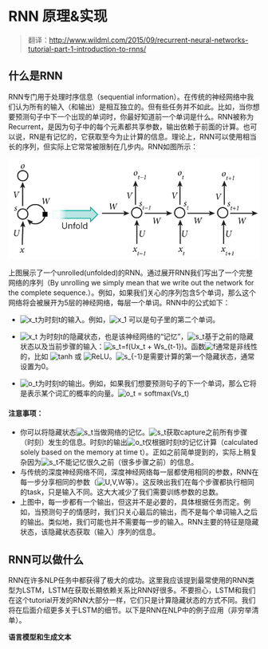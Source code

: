 # RNN 原理&实现

>翻译：http://www.wildml.com/2015/09/recurrent-neural-networks-tutorial-part-1-introduction-to-rnns/

## 什么是RNN

RNN专门用于处理时序信息（sequential information）。在传统的神经网络中我们认为所有的输入（和输出）是相互独立的。但有些任务并不如此。比如，当你想要预测句子中下一个出现的单词时，你最好知道前一个单词是什么。RNN被称为Recurrent，是因为句子中的每个元素都共享参数，输出依赖于前面的计算。也可以说，RN是有记忆的，它获取至今为止计算的信息。理论上，RNN可以使用相当长的序列，但实际上它常常被限制在几步内。RNN如图所示：


![RNN原理图片](/DeepLearning/rnn.jpg)

上图展示了一个unrolled(unfolded)的RNN。通过展开RNN我们写出了一个完整网络的序列（By unrolling we simply mean that we write out the network for the complete sequence.）。例如，如果我们关心的序列包含5个单词，那么这个网络将会被展开为5层的神经网络，每层一个单词。RNN中的公式如下：

- <img src="https://latex.codecogs.com/svg.latex?x_t" title="x_t" />为时刻t的输入。例如，<img src="https://latex.codecogs.com/svg.latex?x_1" title="x_1" /> 可以是句子里的第二个单词。

- <img src="https://latex.codecogs.com/svg.latex?x_t" title="x_t" /> 为时刻t的隐藏状态，也是该神经网络的“记忆”，<img src="https://latex.codecogs.com/svg.latex?s_t" title="s_t" />基于之前的隐藏状态以及当前步骤的输入：<img src="https://latex.codecogs.com/svg.latex?s_t=f(Ux_t&space;&plus;&space;Ws_{t-1})" title="s_t=f(Ux_t + Ws_{t-1})" />。函数<img src="https://latex.codecogs.com/svg.latex?f" title="f" />通常是非线性的，比如 <img src="https://latex.codecogs.com/svg.latex?tanh" title="tanh" /> 或 <img src="https://latex.codecogs.com/svg.latex?ReLU" title="ReLU" />。<img src="https://latex.codecogs.com/svg.latex?s_{-1}" title="s_{-1}" />是需要计算的第一个隐藏状态，通常设置为0。
- <img src="https://latex.codecogs.com/svg.latex?o_t" title="o_t" />为时刻t的输出。例如，如果我们想要预测句子的下一个单词，那么它将是表示某个词汇的概率的向量。<img src="https://latex.codecogs.com/svg.latex?o_t = softmax(Vs_t)" title="o_t = softmax(Vs_t)" />

#### 注意事项：
- 你可以将隐藏状态<img src="https://latex.codecogs.com/svg.latex?s_t" title="s_t" />当做网络的记忆。<img src="https://latex.codecogs.com/svg.latex?s_t" title="s_t" />获取capture之前所有步骤（时刻）发生的信息。时刻t的输出<img src="https://latex.codecogs.com/svg.latex?o_t" title="o_t" />仅根据时刻t的记忆计算（calculated solely based on the memory at time t）。正如之前简单提到的，实际上稍复杂因为<img src="https://latex.codecogs.com/svg.latex?s_t" title="s_t" />不能记忆很久之前（很多步骤之前）的信息。
- 与传统的深度神经网络不同，深度神经网络每一层都使用相同的参数，RNN在每一步分享相同的参数（<img src="https://latex.codecogs.com/svg.latex?U,V,W" title="U,V,W" />等）。这反映出我们在每个步骤都执行相同的task，只是输入不同。这大大减少了我们需要训练参数的总数。
- 上图中，每一步都有一个输出，但这并不是必要的，具体根据任务而定。例如，当预测句子的情感时，我们只关心最后的输出，而不是每个单词输入之后的输出。类似地，我们可能也并不需要每一步的输入。RNN主要的特征是隐藏状态，该隐藏状态获取（输入）序列的信息。

## RNN可以做什么
RNN在许多NLP任务中都获得了极大的成功。这里我应该提到最常使用的RNN类型为LSTM，LSTM在获取长期依赖关系比RNN好很多。不要担心，LSTM和我们在这个tutorial开发的RNN大部分一样，它们只是计算隐藏状态的方式不同。我们将在后面介绍更多关于LSTM的细节。以下是RNN在NLP中的例子应用（非穷举清单）。

<b>语言模型和生成文本</b>
